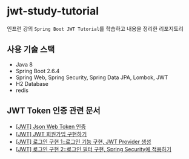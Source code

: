 # jwt-study-tutorial
인프런 강의 `Spring Boot JWT Tutorial`를 학습하고 내용을 정리한 리포지토리
## 사용 기술 스택
- Java 8
- Spring Boot 2.6.4
- Spring Web, Spring Security, Spring Data JPA, Lombok, JWT
- H2 Database
- redis
## JWT Token 인증 관련 문서
- [[JWT] Json Web Token 인증](https://yuma1029.tistory.com/12)
- [[JWT] JWT 회원가입 구현하기](https://yuma1029.tistory.com/13)
- [[JWT] 로그인 구현 1::로그인 기능 구현, JWT Provider 생성](https://yuma1029.tistory.com/15)
- [[JWT] 로그인 구현 2::로그인 필터 구현, Spring Security에 적용하기](https://yuma1029.tistory.com/16)